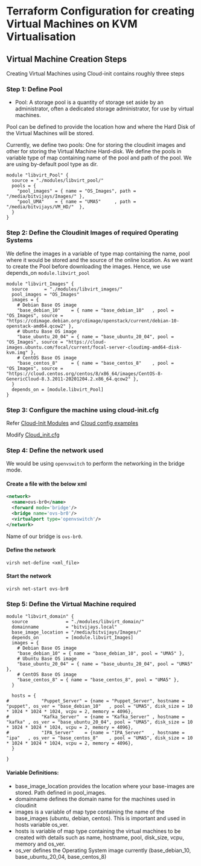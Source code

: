 # Terraform Configuration for creating Virtual Machines on KVM Virtualisation

## Virtual Machine Creation Steps

Creating Virtual Machines using Cloud-init contains roughly three steps

### Step 1: Define Pool 

- Pool: A storage pool is a quantity of storage set aside by an administrator, often a dedicated storage administrator, for use by virtual machines.

Pool can be defined to provide the location how and where the Hard Disk of the Virtual Machines will be stored. 

Currently, we define two pools: One for storing the cloudinit images and other for storing the Virtual Machine Hard-disk. We define the pools in variable type of map containing name of the pool and path of the pool. We are using by-default pool type as dir.

```hcl
module "libvirt_Pool" {
  source = "./modules/libvirt_pool/"
  pools = {
    "pool_images" = { name = "OS_Images", path = "/media/bitvijays/Images/" },
    "pool_UMA"    = { name = "UMA5"     , path = "/media/bitvijays/VM_HD/"  },
  }
}
```


### Step 2: Define the Cloudinit Images of required Operating Systems

We define the images in a variable of type map containing the name, pool where it would be stored and the source of the online location. As we want to create the Pool before downloading the images. Hence, we use depends_on `module.libvirt_pool`

```hcl
module "libvirt_Images" {
  source      = "./modules/libvirt_images/"
  pool_images = "OS_Images"
  images = {
    # Debian Base OS image
    "base_debian_10"    = { name = "base_debian_10"   , pool = "OS_Images", source = "https://cdimage.debian.org/cdimage/openstack/current/debian-10-openstack-amd64.qcow2" },
    # Ubuntu Base OS image
    "base_ubuntu_20_04" = { name = "base_ubuntu_20_04", pool = "OS_Images", source = "https://cloud-images.ubuntu.com/focal/current/focal-server-cloudimg-amd64-disk-kvm.img" },
    # CentOS Base OS image
    "base_centos_8"     = { name = "base_centos_8"    , pool = "OS_Images", source = "https://cloud.centos.org/centos/8/x86_64/images/CentOS-8-GenericCloud-8.3.2011-20201204.2.x86_64.qcow2" },
  }
  depends_on = [module.libvirt_Pool]
}
```

### Step 3: Configure the machine using cloud-init.cfg

Refer [Cloud-Init Modules](https://cloudinit.readthedocs.io/en/latest/topics/modules.html) and [Cloud config examples](https://cloudinit.readthedocs.io/en/latest/topics/examples.html)

Modify [Cloud_init.cfg](modules/libvirt_domain/config/cloud_init.cfg)

### Step 4: Define the network used

We would be using `openvswitch` to perform the networking in the bridge mode. 

#### Create a file with the below xml

```xml
<network>
  <name>ovs-br0</name>
  <forward mode='bridge'/>
  <bridge name='ovs-br0'/>
  <virtualport type='openvswitch'/>
</network>
```

Name of our bridge is `ovs-br0`.

#### Define the network

```console
virsh net-define <xml_file>
```

#### Start the network

```console
virsh net-start ovs-br0
```

### Step 5: Define the Virtual Machine required

```hcl
module "libvirt_domain" {
  source              = "./modules/libvirt_domain/"
  domainname          = "bitvijays.local"
  base_image_location = "/media/bitvijays/Images/"
  depends_on          = [module.libvirt_Images]
  images = {
    # Debian Base OS image
    "base_debian_10" = { name = "base_debian_10", pool = "UMA5" },
    # Ubuntu Base OS image
    "base_ubuntu_20_04" = { name = "base_ubuntu_20_04", pool = "UMA5" },
    # CentOS Base OS image
    "base_centos_8" = { name = "base_centos_8", pool = "UMA5" },
  }

  hosts = {
#            "Puppet_Server" = {name = "Puppet_Server", hostname = "puppet", os_ver = "base_debian_10"   , pool = "UMA5", disk_size = 10 * 1024 * 1024 * 1024, vcpu = 2, memory = 4096},
#            "Kafka_Server"  = {name = "Kafka_Server" , hostname = "kafka" , os_ver = "base_ubuntu_20_04", pool = "UMA5", disk_size = 10 * 1024 * 1024 * 1024, vcpu = 2, memory = 4096},
#            "IPA_Server"    = {name = "IPA_Server"   , hostname = "ipa"   , os_ver = "base_centos_8"    , pool = "UMA5", disk_size = 10 * 1024 * 1024 * 1024, vcpu = 2, memory = 4096},            
  }

}
```

#### Variable Definitions:
- base_image_location provides the location where your base-images are stored. Path defined in pool_images.
- domainname defines the domain name for the machines used in cloudinit
- images is a variable of map type containing the name of the base_images (ubuntu, debian, centos). This is important and used in hosts variable os_ver.
- hosts is variable of map type containing the virtual machines to be created with details such as name, hostname, pool, disk_size, vcpu, memory and os_ver.
- os_ver defines the Operating System image currently (base_debian_10, base_ubuntu_20_04, base_centos_8)

